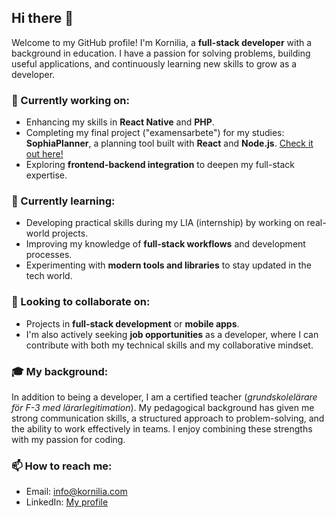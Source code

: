 ## Hi there 👋

Welcome to my GitHub profile! I'm Kornilia, a **full-stack developer** with a background in education. I have a passion for solving problems, building useful applications, and continuously learning new skills to grow as a developer.

### 🔭 Currently working on:
- Enhancing my skills in **React Native** and **PHP**.
- Completing my final project ("examensarbete") for my studies: **SophiaPlanner**, a planning tool built with **React** and **Node.js**. [Check it out here!](https://github.com/SophiaKornilia/sophiaPlanner)  
- Exploring **frontend-backend integration** to deepen my full-stack expertise.

### 🌱 Currently learning:
- Developing practical skills during my LIA (internship) by working on real-world projects.
- Improving my knowledge of **full-stack workflows** and development processes.
- Experimenting with **modern tools and libraries** to stay updated in the tech world.

### 👯 Looking to collaborate on:
- Projects in **full-stack development** or **mobile apps**.
- I'm also actively seeking **job opportunities** as a developer, where I can contribute with both my technical skills and my collaborative mindset.

### 🎓 My background:
In addition to being a developer, I am a certified teacher (*grundskolelärare för F-3 med lärarlegitimation*). My pedagogical background has given me strong communication skills, a structured approach to problem-solving, and the ability to work effectively in teams. I enjoy combining these strengths with my passion for coding.

### 📫 How to reach me:
- Email: [info@kornilia.com](mailto:korniliaadabugday@gmail.com)
- LinkedIn: [My profile](https://www.linkedin.com/in/kornilia-adabugday-353695b8/)


